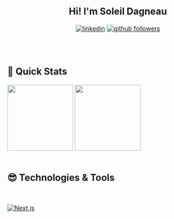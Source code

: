 <h2 align="center"> Hi! I'm Soleil Dagneau</h2>
<p align="center">

  <a href="https://www.linkedin.com/in/soleildagneau/">
  <img alt="linkedin" title="Linkedin Profile" src="https://img.shields.io/badge/linkedin-%230077B5.svg?&style=for-the-badge&logo=linkedin&logoColor=white"/></a>

  <a href="https://github.com/SoleilDagneau">
  <img alt="github followers" title="Follow me on Github" src="https://img.shields.io/github/followers/TrevisanGMW?color=%23E1AD0E&labelColor=C79600&style=for-the-badge&logo=github&label=Follow"/></a>

 
  <br><br>
</p>

<h2 align='left'> 🥵 Quick Stats </h2>
<div>
<img src='https://github-readme-stats.vercel.app/api?username=SoleilDagneau&show_icons=true&theme=radical&hide=contribs' height='150"'>
<img src='https://github-readme-stats.vercel.app/api/top-langs/?username=SoleilDagneau&layout=compact&theme=radical' height='150"'>
</div>
<br>

<h2 align='left'> 😎 Technologies & Tools </h2>
<p>
<br>
<p>
  <a href="https://github.com/search?q=user%3ASoleilDagneau+language%3Anextjs"><img alt="Next.js" src="https://img.shields.io/badge/Next-black?style=for-the-badge&logo=next.js&logoColor=white"
</p>
